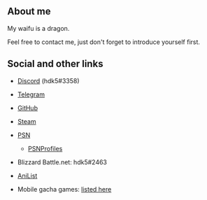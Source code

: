 ## About me

My waifu is a dragon.

Feel free to contact me, just don't forget to introduce yourself first.

## Social and other links

* <a href="https://discord.com/users/219173750980083712"><span class="iconify" data-icon="fa-brands:discord"></span> Discord</a> (hdk5#3358)

* <a href="https://t.me/hdk55"><span class="iconify" data-icon="fa-brands:telegram"></span> Telegram</a></p>

* <a href="https://github.com/hdk5"><span class="iconify" data-icon="fa-brands:github"></span> GitHub</a></p>

* <a href="http://steamcommunity.com/profiles/76561198020593357"><span class="iconify" data-icon="fa-brands:steam"></span> Steam</a>

* <a href="https://my.playstation.com/profile/hdkVS5"><span class="iconify" data-icon="fa-brands:playstation"></span> PSN</a>

  * <a href="https://psnprofiles.com/hdkVS5">PSNProfiles</a>

* <span class="iconify" data-icon="fa-brands:battle-net"></span> Blizzard Battle.net: hdk5#2463</p>

* <a href="https://anilist.co/user/hdk5/"><span class="iconify" data-icon="simple-icons:anilist"></span> AniList</a>

* <span class="iconify" data-icon="ic:baseline-casino"></span> Mobile gacha games: [listed here](/gacha)

<script src="https://code.iconify.design/2/2.1.0/iconify.min.js"></script>
